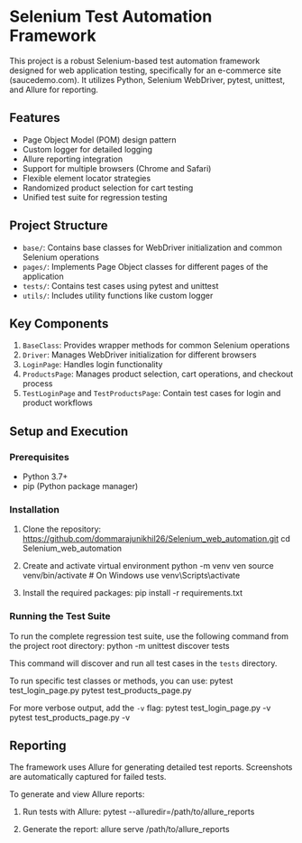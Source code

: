 # Selenium Test Automation Framework

This project is a robust Selenium-based test automation framework designed for web application testing, specifically for an e-commerce site (saucedemo.com). It utilizes Python, Selenium WebDriver, pytest, unittest, and Allure for reporting.

## Features

- Page Object Model (POM) design pattern
- Custom logger for detailed logging
- Allure reporting integration
- Support for multiple browsers (Chrome and Safari)
- Flexible element locator strategies
- Randomized product selection for cart testing
- Unified test suite for regression testing

## Project Structure

- `base/`: Contains base classes for WebDriver initialization and common Selenium operations
- `pages/`: Implements Page Object classes for different pages of the application
- `tests/`: Contains test cases using pytest and unittest
- `utils/`: Includes utility functions like custom logger

## Key Components

1. `BaseClass`: Provides wrapper methods for common Selenium operations
2. `Driver`: Manages WebDriver initialization for different browsers
3. `LoginPage`: Handles login functionality
4. `ProductsPage`: Manages product selection, cart operations, and checkout process
5. `TestLoginPage` and `TestProductsPage`: Contain test cases for login and product workflows

## Setup and Execution

### Prerequisites

- Python 3.7+
- pip (Python package manager)

### Installation

1. Clone the repository:
   https://github.com/dommarajunikhil26/Selenium_web_automation.git
   cd Selenium_web_automation

2. Create and activate virtual environment
   python -m venv ven
   source venv/bin/activate # On Windows use venv\Scripts\activate

3. Install the required packages:
   pip install -r requirements.txt

### Running the Test Suite

To run the complete regression test suite, use the following command from the project root directory:
python -m unittest discover tests

This command will discover and run all test cases in the `tests` directory.

To run specific test classes or methods, you can use:
pytest test_login_page.py
pytest test_products_page.py

For more verbose output, add the `-v` flag:
pytest test_login_page.py -v
pytest test_products_page.py -v

## Reporting

The framework uses Allure for generating detailed test reports. Screenshots are automatically captured for failed tests.

To generate and view Allure reports:

1. Run tests with Allure:
   pytest --alluredir=/path/to/allure_reports

2. Generate the report:
   allure serve /path/to/allure_reports
